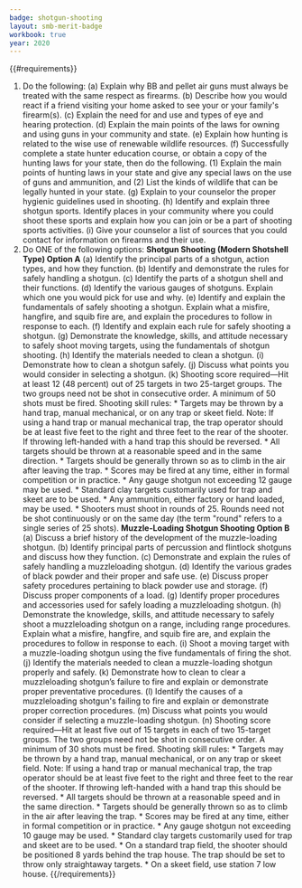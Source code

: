 ```yaml
---
badge: shotgun-shooting
layout: smb-merit-badge
workbook: true
year: 2020
---
```


{{#requirements}}
1. Do the following:
    (a) Explain why BB and pellet air guns must always be treated with the same respect as firearms.
    (b) Describe how you would react if a friend visiting your home asked to see your or your family's firearm(s).
    (c) Explain the need for and use and types of eye and hearing protection.
    (d) Explain the main points of the laws for owning and using guns in your community and state.
    (e) Explain how hunting is related to the wise use of renewable wildlife resources.
    (f) Successfully complete a state hunter education course, or obtain a copy of the hunting laws for your state, then do the following.
        (1) Explain the main points of hunting laws in your state and give any special laws on the use of guns and ammunition, and
        (2) List the kinds of wildlife that can be legally hunted in your state.
    (g) Explain to your counselor the proper hygienic guidelines used in shooting.
    (h) Identify and explain three shotgun sports. Identify places in your community where you could shoot these sports and explain how you can join or be a part of shooting sports activities.
    (i) Give your counselor a list of sources that you could contact for information on firearms and their use.
2. Do ONE of the following options:
    **Shotgun Shooting (Modern Shotshell Type) Option A**
    (a) Identify the principal parts of a shotgun, action types, and how they function.
    (b) Identify and demonstrate the rules for safely handling a shotgun.
    (c) Identify the parts of a shotgun shell and their functions.
    (d) Identify the various gauges of shotguns. Explain which one you would pick for use and why.
    (e) Identify and explain the fundamentals of safely shooting a shotgun. Explain what a misfire, hangfire, and squib fire are, and explain the procedures to follow in response to each.
    (f) Identify and explain each rule for safely shooting a shotgun.
    (g) Demonstrate the knowledge, skills, and attitude necessary to safely shoot moving targets, using the fundamentals of shotgun shooting.
    (h) Identify the materials needed to clean a shotgun.
    (i) Demonstrate how to clean a shotgun safely.
    (j) Discuss what points you would consider in selecting a shotgun.
    (k) Shooting score required—Hit at least 12 (48 percent) out of 25 targets in two 25-target groups. The two groups need not be shot in consecutive order. A minimum of 50 shots must be fired.
        Shooting skill rules:
        * Targets may be thrown by a hand trap, manual mechanical, or on any trap or skeet field. Note: If using a hand trap or manual mechanical trap, the trap operator should be at least five feet to the right and three feet to the rear of the shooter. If throwing left-handed with a hand trap this should be reversed.
        * All targets should be thrown at a reasonable speed and in the same direction.
        * Targets should be generally thrown so as to climb in the air after leaving the trap.
        * Scores may be fired at any time, either in formal competition or in practice.
        * Any gauge shotgun not exceeding 12 gauge may be used.
        * Standard clay targets customarily used for trap and skeet are to be used.
        * Any ammunition, either factory or hand loaded, may be used.
        * Shooters must shoot in rounds of 25. Rounds need not be shot continuously or on the same day (the term "round" refers to a single series of 25 shots).
    **Muzzle-Loading Shotgun Shooting Option B**
    (a) Discuss a brief history of the development of the muzzle-loading shotgun.
    (b) Identify principal parts of percussion and flintlock shotguns and discuss how they function.
    (c) Demonstrate and explain the rules of safely handling a muzzleloading shotgun.
    (d) Identify the various grades of black powder and their proper and safe use.
    (e) Discuss proper safety procedures pertaining to black powder use and storage.
    (f) Discuss proper components of a load.
    (g) Identify proper procedures and accessories used for safely loading a muzzleloading shotgun.
    (h) Demonstrate the knowledge, skills, and attitude necessary to safely shoot a muzzleloading shotgun on a range, including range procedures. Explain what a misfire, hangfire, and squib fire are, and explain the procedures to follow in response to each.
    (i) Shoot a moving target with a muzzle-loading shotgun using the five fundamentals of firing the shot.
    (j) Identify the materials needed to clean a muzzle-loading shotgun properly and safely.
    (k) Demonstrate how to clean to clear a muzzleloading shotgun’s failure to fire and explain or demonstrate proper preventative procedures.
    (l) Identify the causes of a muzzleloading shotgun's failing to fire and explain or demonstrate proper correction procedures.
    (m) Discuss what points you would consider if selecting a muzzle-loading shotgun.
    (n) Shooting score required—Hit at least five out of 15 targets in each of two 15-target groups. The two groups need not be shot in consecutive order. A minimum of 30 shots must be fired.
        Shooting skill rules:
        * Targets may be thrown by a hand trap, manual mechanical, or on any trap or skeet field. Note: If using a hand trap or manual mechanical trap, the trap operator should be at least five feet to the right and three feet to the rear of the shooter. If throwing left-handed with a hand trap this should be reversed.
        * All targets should be thrown at a reasonable speed and in the same direction.
        * Targets should be generally thrown so as to climb in the air after leaving the trap.
        * Scores may be fired at any time, either in formal competition or in practice.
        * Any gauge shotgun not exceeding 10 gauge may be used.
        * Standard clay targets customarily used for trap and skeet are to be used.
        * On a standard trap field, the shooter should be positioned 8 yards behind the trap house. The trap should be set to throw only straightaway targets.
        * On a skeet field, use station 7 low house.
{{/requirements}}
